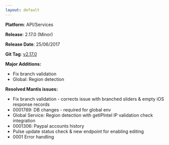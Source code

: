 ```yaml
---
layout: default
---
```


**Platform**: API/Services

**Release**: 2.17.0 (Minor)

**Release Date**: 25/06/2017

**Git Tag**: [v2.17.0](https://github.com/OnePulse/onepulse-v2-app/releases/tag/v2.17.0)

**Major Additions:**
* Fix branch validation
* Global: Region detection

**Resolved Mantis issues:**
* Fix branch validation - corrects issue with branched sliders & empty iOS response records
* 0001789: DB changes - required for global env
* Global Service: Region detection with getIPIntel IP validation check integration
* 0001306: Paypal accounts history
* Pulse update status check & new endpoint for enabling editing
* 0001 Error handling